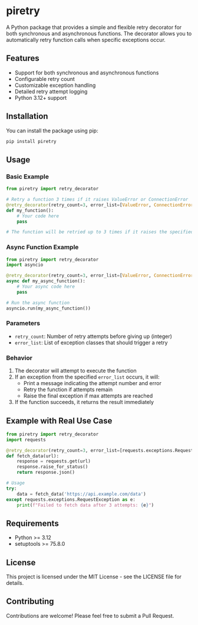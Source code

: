 # piretry

A Python package that provides a simple and flexible retry decorator for both synchronous and asynchronous functions. The decorator allows you to automatically retry function calls when specific exceptions occur.

## Features

- Support for both synchronous and asynchronous functions
- Configurable retry count
- Customizable exception handling
- Detailed retry attempt logging
- Python 3.12+ support

## Installation

You can install the package using pip:

```bash
pip install piretry
```

## Usage

### Basic Example

```python
from piretry import retry_decorator

# Retry a function 3 times if it raises ValueError or ConnectionError
@retry_decorator(retry_count=3, error_list=[ValueError, ConnectionError])
def my_function():
    # Your code here
    pass

# The function will be retried up to 3 times if it raises the specified exceptions
```

### Async Function Example

```python
from piretry import retry_decorator
import asyncio

@retry_decorator(retry_count=3, error_list=[ValueError, ConnectionError])
async def my_async_function():
    # Your async code here
    pass

# Run the async function
asyncio.run(my_async_function())
```

### Parameters

- `retry_count`: Number of retry attempts before giving up (integer)
- `error_list`: List of exception classes that should trigger a retry

### Behavior

1. The decorator will attempt to execute the function
2. If an exception from the specified `error_list` occurs, it will:
   - Print a message indicating the attempt number and error
   - Retry the function if attempts remain
   - Raise the final exception if max attempts are reached
3. If the function succeeds, it returns the result immediately

## Example with Real Use Case

```python
from piretry import retry_decorator
import requests

@retry_decorator(retry_count=3, error_list=[requests.exceptions.RequestException])
def fetch_data(url):
    response = requests.get(url)
    response.raise_for_status()
    return response.json()

# Usage
try:
    data = fetch_data('https://api.example.com/data')
except requests.exceptions.RequestException as e:
    print(f"Failed to fetch data after 3 attempts: {e}")
```

## Requirements

- Python >= 3.12
- setuptools >= 75.8.0

## License

This project is licensed under the MIT License - see the LICENSE file for details.

## Contributing

Contributions are welcome! Please feel free to submit a Pull Request.
